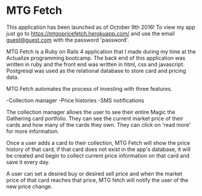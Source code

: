 # MTG Fetch


This application has been launched as of October 9th 2016! To view my app just go to https://mtgopricefetch.herokuapp.com/ and use the email guest@guest.com with the password 'password'.

MTG Fetch is a Ruby on Rails 4 application that I made during my time at the Actualize
programming bootcamp. The back end of this application was written in ruby and the front end was written in html, css and javascript. Postgresql was used as the relational database to store card and pricing data.

MTG Fetch automates the process of investing with three features.

-Collection manager
-Price histories
-SMS notifications

The collection manager allows the user to see their entire Magic the Gathering card portfolio. They can see the current market price of their cards and how many of the cards they own. They can click on 'read more' for more information.

Once a user adds a card to their collection, MTG Fetch will show the price history of that card, if that card does not exist in the app's database, it will be created and begin to collect current price information on that card and save it every day.

A user can set a desired buy or desired sell price and when the market price of that card reaches that price, MTG fetch will notify the user of the new price change.
